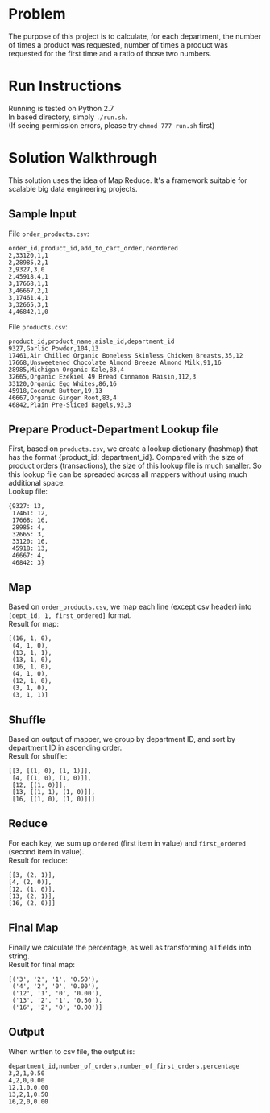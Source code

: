 # Problem
The purpose of this project is to calculate, for each department, the number of times a product was requested, number of times a product was requested for the first time and a ratio of those two numbers.

# Run Instructions  
Running is tested on Python 2.7  
In based directory, simply `./run.sh`.  
(If seeing permission errors, please try `chmod 777 run.sh` first)  

# Solution Walkthrough
This solution uses the idea of Map Reduce. It's a framework suitable for scalable big data engineering projects.  

## Sample Input
File `order_products.csv`:
```
order_id,product_id,add_to_cart_order,reordered
2,33120,1,1
2,28985,2,1
2,9327,3,0
2,45918,4,1
3,17668,1,1
3,46667,2,1
3,17461,4,1
3,32665,3,1
4,46842,1,0
```
File `products.csv`:
```
product_id,product_name,aisle_id,department_id
9327,Garlic Powder,104,13
17461,Air Chilled Organic Boneless Skinless Chicken Breasts,35,12
17668,Unsweetened Chocolate Almond Breeze Almond Milk,91,16
28985,Michigan Organic Kale,83,4
32665,Organic Ezekiel 49 Bread Cinnamon Raisin,112,3
33120,Organic Egg Whites,86,16
45918,Coconut Butter,19,13
46667,Organic Ginger Root,83,4
46842,Plain Pre-Sliced Bagels,93,3
```
## Prepare Product-Department Lookup file
First, based on `products.csv`, we create a lookup dictionary (hashmap) that has the format {product_id: department_id}. Compared with the size of product orders (transactions), the size of this lookup file is much smaller. So this lookup file can be spreaded across all mappers without using much additional space.  
Lookup file:  
```
{9327: 13,
 17461: 12,
 17668: 16,
 28985: 4,
 32665: 3,
 33120: 16,
 45918: 13,
 46667: 4,
 46842: 3}
```  
## Map
Based on `order_products.csv`, we map each line (except csv header) into `[dept_id, 1, first_ordered]` format.  
Result for map:
```
[(16, 1, 0),
 (4, 1, 0),
 (13, 1, 1),
 (13, 1, 0),
 (16, 1, 0),
 (4, 1, 0),
 (12, 1, 0),
 (3, 1, 0),
 (3, 1, 1)]
```  
## Shuffle
Based on output of mapper, we group by department ID, and sort by department ID in ascending order.  
Result for shuffle:  
```
[[3, [(1, 0), (1, 1)]],
 [4, [(1, 0), (1, 0)]],
 [12, [(1, 0)]],
 [13, [(1, 1), (1, 0)]],
 [16, [(1, 0), (1, 0)]]]
```  
## Reduce
For each key, we sum up `ordered` (first item in value) and `first_ordered` (second item in value).  
Result for reduce:  
```
[[3, (2, 1)], 
[4, (2, 0)], 
[12, (1, 0)], 
[13, (2, 1)], 
[16, (2, 0)]]
```  
## Final Map
Finally we calculate the percentage, as well as transforming all fields into string.  
Result for final map:  
```
[('3', '2', '1', '0.50'),
 ('4', '2', '0', '0.00'),
 ('12', '1', '0', '0.00'),
 ('13', '2', '1', '0.50'),
 ('16', '2', '0', '0.00')]
```   
## Output
When written to csv file, the output is:  
```
department_id,number_of_orders,number_of_first_orders,percentage
3,2,1,0.50
4,2,0,0.00
12,1,0,0.00
13,2,1,0.50
16,2,0,0.00
```












